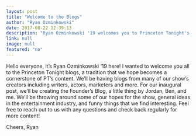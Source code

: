 ```yaml
---
layout: post
title: "Welcome to the Blogs"
author: "Ryan Ozminkowski"
date: 2017-08-22 12:39:13
description: "Ryan Ozminkowski '19 welcomes you to Princeton Tonight's blogs - the first of many posts that bcomes a cornerstone of PT's content."
link: null
image: null
featured: "no"
---
```

Hello everyone, it’s Ryan Ozminkowski ‘19 here! I wanted to welcome you all to the Princeton Tonight blogs, a tradition that we hope becomes a cornerstone of PT’s content. We’ll be having blogs from many of our show’s creators including writers, actors, marketers and more. For our inaugural post, we’ll be creating the Founder’s Blog, a little thing by  Jordan, Ben, and me. We’ll be throwing around some of our hopes for the show, general ideas in the entertainment industry, and funny things that we find interesting. Feel free to reach out to us with any questions and check back regularly for more content! 

Cheers,
Ryan

